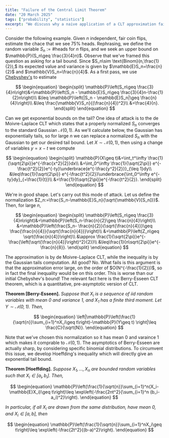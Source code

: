 ```yaml
---
title: "Failure of the Central Limit Theorem"
date: "20 March 2025"
tags: ["probability", "statistics"]
excerpt: "We discuss why a naive application of a CLT approximation fails, motivating us to develop Hoeffding's inequality."
---
```


Consider the following example. Given $n$ independent, fair coin flips, estimate the chace that we see $75\%$ heads. Rephrasing, we define the random variable $S_n:=\# \text{heads for } n \text{ flips}$, and we seek an upper bound on $\mathbb{P}(S_n\geq \frac{3}{4}n)$. Observe that we've framed this question as asking for a tail bound. Since $S_n\sim \text{Binom}(n,\frac{1}{2}),$ its expected value and variance is given by $\mathbb{E}S_n=\frac{n}{2}$ and $\mathbb{V}S_n=\frac{n}{4}$. As a first pass, we use [Chebyshev's](/blog/markov's-inequality) to estimate

$$
\begin{equation}
\begin{split}
\mathbb{P}\left(S_n\geq \frac{3}{4}n\right)&=\mathbb{P}\left(S_n - \mathbb{E}S_n\geq \frac{3}{4}n-\frac{1}{2}n\right)\\
&\leq \mathbb{P}\left(|S_n - \mathbb{E}S_n|\geq \frac{n}{4}\right)\\
&\leq \frac{\mathbb{V}S_n}{(\frac{n}{4})^2}\\
&=\frac{4}{n}.
\end{split}
\end{equation}
$$

Can we get exponential bounds on the tail? One idea of attack is to the de Moivre-Laplace CLT which states that a properly normalized $S_n$ converges to the standard Gaussian $\mathcal{N}(0,1)$. As we'll calculate below, the Gaussian has exponentially tails, so for large $n$ we can replace a normalized $S_n$ with the Gaussian to get our desired tail bound. Let $X\sim \mathcal{N}(0,1)$, then using a change of variables $y=x-t$ we compute

$$
\begin{equation}
\begin{split}
\mathbb{P}(X\geq t)&=\int_t^\infty \frac{1}{\sqrt{2\pi}}e^{-\frac{x^2}{2}}dx\\
&=\int_0^\infty \frac{1}{\sqrt{2\pi}} e^{-\frac{t^2}{2}}e^{-ty}\underbrace{e^{-\frac{y^2}{2}}}_{\leq 1}dy\\
&\leq\frac{1}{\sqrt{2\pi}} e^{-\frac{t^2}{2}}\underbrace{\int_0^\infty e^{-ty}dy}_{=\frac{1}{t}}\\
&=\frac{1}{t\sqrt{2\pi}}e^{-\frac{t^2}{2}}.
\end{split}
\end{equation}
$$

We're in good shape. Let's carry out this mode of attack. Let us define the normalization $Z_n:=\frac{S_n-\mathbb{E}S_n}{\sqrt{\mathbb{V}[S_n]}}$. Then, for large $n$,

$$
\begin{equation}
\begin{split}
\mathbb{P}\left(S_n\geq \frac{3}{4}n\right)&=\mathbb{P}\left(S_n-\frac{n}{2}\geq \frac{n}{4}\right)\\
&=\mathbb{P}\left(\frac{S_n- \frac{n}{2}}{\sqrt{\frac{n}{4}}}\geq \frac{\frac{n}{4}}{\sqrt{\frac{n}{4}}}\right)\\
&=\mathbb{P}\left(Z_n\geq \sqrt{\frac{n}{4}}\right)\\
&\approx \frac{1}{\sqrt{2\pi}}e^{-\frac{\left(\sqrt{\frac{n}{4}}\right)^2}{2}}\\
&\leq\frac{1}{n\sqrt{2\pi}}e^{-\frac{n}{8}}.
\end{split}
\end{equation}
$$

The approximation is by de Moivre-Laplace CLT, while the inequality is by the Gaussian tails computation. All good? No. What fails is this argument is that the approximation error large, on the order of $O(N^{-\frac{1}{2}})$, so in fact the final inequality would be on this order. This is worse than our initial Chebyshev's bound! The relevant fact here is the Berry-Esseen CLT theorem, which is a quantitative, pre-asymptotic version of CLT.

**Theorem [Berry-Esseen].** _Suppose that $X_i$ is a sequence of iid random variables with mean $0$ and variance $1$, and $X_1$ has a finite third moment. Let $Y\sim \mathcal{N}(0,1)$. Then,_

$$
\begin{equation}
\left|\mathbb{P}\left(\frac{1}{\sqrt{n}}\sum_{i=1}^nX_i\geq t\right)-\mathbb{P}(Y\geq t) \right|\leq \frac{C}{\sqrt{N}}.
\end{equation}
$$

Note that we've chosen this normalization so it has mean $0$ and varaince $1$ which makes it comprable to $\mathcal{N}(0,1)$. The asymptotics of Berry-Esseen are actually sharp, by considering specific binomial distributions. To circumvent this issue, we develop Hoeffding's inequality which will directly give an exponential tail bound.

**Theorem [Hoeffding].** _Suppose $X_1,...,X_n$ are bounded random variables such that $X_i\in [a_i,b_i]$. Then,_

$$
\begin{equation}
\mathbb{P}\left(\frac{1}{\sqrt{n}}\sum_{i=1}^n(X_i-\mathbb{E}X_i)\geq t\right)\leq \exp\left(-\frac{2nt^2}{\sum_{i=1}^n (b_i-a_i)^2}\right).
\end{equation}
$$

_In particular, if all $X_i$ are drawn from the same distribution, have mean $0$, and $X_i\in[a,b]$, then_

$$
\begin{equation}
\mathbb{P}\left(\frac{1}{\sqrt{n}}\sum_{i=1}^nX_i\geq t\right)\leq \exp\left(-\frac{2t^2}{(b-a)^2}\right).
\end{equation}
$$
